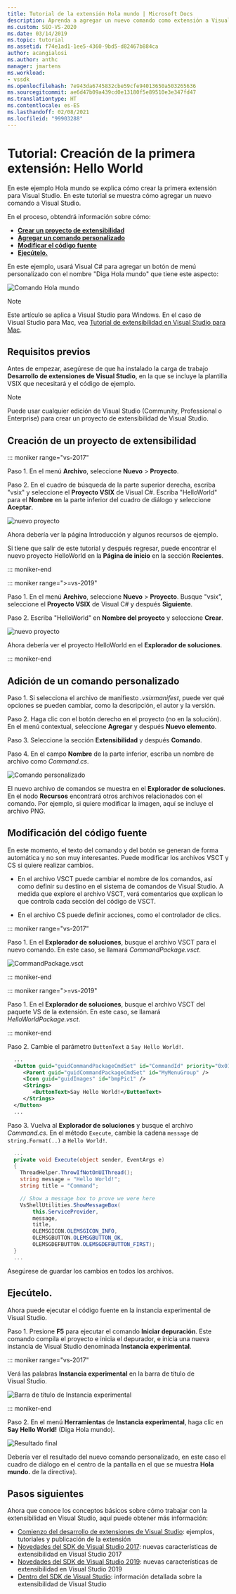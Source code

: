```yaml
---
title: Tutorial de la extensión Hola mundo | Microsoft Docs
description: Aprenda a agregar un nuevo comando como extensión a Visual Studio, lo que conlleva crear un proyecto, agregar un comando y modificar el código fuente.
ms.custom: SEO-VS-2020
ms.date: 03/14/2019
ms.topic: tutorial
ms.assetid: f74e1ad1-1ee5-4360-9bd5-d82467b884ca
author: acangialosi
ms.author: anthc
manager: jmartens
ms.workload:
- vssdk
ms.openlocfilehash: 7e943da6745832cbe59cfe94013650a503265636
ms.sourcegitcommit: ae6d47b09a439cd0e13180f5e89510e3e347fd47
ms.translationtype: HT
ms.contentlocale: es-ES
ms.lasthandoff: 02/08/2021
ms.locfileid: "99903288"
---
```

# <a name="tutorial---create-your-first-extension-hello-world"></a>Tutorial: Creación de la primera extensión: Hello World

En este ejemplo Hola mundo se explica cómo crear la primera extensión para Visual Studio. En este tutorial se muestra cómo agregar un nuevo comando a Visual Studio.

En el proceso, obtendrá información sobre cómo:

* **[Crear un proyecto de extensibilidad](#create-an-extensibility-project)**
* **[Agregar un comando personalizado](#add-a-custom-command)**
* **[Modificar el código fuente](#modify-the-source-code)**
* **[Ejecútelo.](#run-it)**

En este ejemplo, usará Visual C# para agregar un botón de menú personalizado con el nombre "Diga Hola mundo" que tiene este aspecto:

![Comando Hola mundo](media/hello-world-say-hello-world.png)

> [!NOTE]
> Este artículo se aplica a Visual Studio para Windows. En el caso de Visual Studio para Mac, vea [Tutorial de extensibilidad en Visual Studio para Mac](/visualstudio/mac/extending-visual-studio-mac-walkthrough).

## <a name="prerequisites"></a>Requisitos previos

Antes de empezar, asegúrese de que ha instalado la carga de trabajo **Desarrollo de extensiones de Visual Studio**, en la que se incluye la plantilla VSIX que necesitará y el código de ejemplo.

> [!NOTE]
> Puede usar cualquier edición de Visual Studio (Community, Professional o Enterprise) para crear un proyecto de extensibilidad de Visual Studio.

## <a name="create-an-extensibility-project"></a>Creación de un proyecto de extensibilidad

::: moniker range="vs-2017"

Paso 1. En el menú **Archivo**, seleccione **Nuevo** > **Proyecto**.

Paso 2. En el cuadro de búsqueda de la parte superior derecha, escriba "vsix" y seleccione el **Proyecto VSIX** de Visual C#. Escriba "HelloWorld" para el **Nombre** en la parte inferior del cuadro de diálogo y seleccione **Aceptar**.

![nuevo proyecto](media/hello-world-new-project.png)

Ahora debería ver la página Introducción y algunos recursos de ejemplo.

Si tiene que salir de este tutorial y después regresar, puede encontrar el nuevo proyecto HelloWorld en la **Página de inicio** en la sección **Recientes**.

::: moniker-end

::: moniker range=">=vs-2019"

Paso 1. En el menú **Archivo**, seleccione **Nuevo** > **Proyecto**. Busque "vsix", seleccione el **Proyecto VSIX** de Visual C# y después **Siguiente**.

Paso 2. Escriba "HelloWorld" en **Nombre del proyecto** y seleccione **Crear**.

![nuevo proyecto](media/hello-world-new-project-2019.png)

Ahora debería ver el proyecto HelloWorld en el **Explorador de soluciones**.

::: moniker-end

## <a name="add-a-custom-command"></a>Adición de un comando personalizado

Paso 1. Si selecciona el archivo de manifiesto *.vsixmanifest*, puede ver qué opciones se pueden cambiar, como la descripción, el autor y la versión.

Paso 2. Haga clic con el botón derecho en el proyecto (no en la solución). En el menú contextual, seleccione **Agregar** y después **Nuevo elemento**.

Paso 3. Seleccione la sección **Extensibilidad** y después **Comando**.

Paso 4. En el campo **Nombre** de la parte inferior, escriba un nombre de archivo como *Command.cs*.

![Comando personalizado](media/hello-world-vsix-command.png)

El nuevo archivo de comandos se muestra en el **Explorador de soluciones**. En el nodo **Recursos** encontrará otros archivos relacionados con el comando. Por ejemplo, si quiere modificar la imagen, aquí se incluye el archivo PNG.

## <a name="modify-the-source-code"></a>Modificación del código fuente

En este momento, el texto del comando y del botón se generan de forma automática y no son muy interesantes. Puede modificar los archivos VSCT y CS si quiere realizar cambios.

* En el archivo VSCT puede cambiar el nombre de los comandos, así como definir su destino en el sistema de comandos de Visual Studio. A medida que explore el archivo VSCT, verá comentarios que explican lo que controla cada sección del código de VSCT.

* En el archivo CS puede definir acciones, como el controlador de clics.

::: moniker range="vs-2017"

Paso 1. En el **Explorador de soluciones**, busque el archivo VSCT para el nuevo comando. En este caso, se llamará *CommandPackage.vsct*.

![CommandPackage.vsct](media/hello-world-command-package-vsct.png)

::: moniker-end

::: moniker range=">=vs-2019"

Paso 1. En el **Explorador de soluciones**, busque el archivo VSCT del paquete VS de la extensión. En este caso, se llamará *HelloWorldPackage.vsct*.

::: moniker-end

Paso 2. Cambie el parámetro `ButtonText` a `Say Hello World!`.

```xml
  ...
  <Button guid="guidCommandPackageCmdSet" id="CommandId" priority="0x0100" type="Button">
     <Parent guid="guidCommandPackageCmdSet" id="MyMenuGroup" />
     <Icon guid="guidImages" id="bmpPic1" />
     <Strings>
        <ButtonText>Say Hello World!</ButtonText>
     </Strings>
  </Button>
  ...
```

Paso 3. Vuelva al **Explorador de soluciones** y busque el archivo *Command.cs*. En el método `Execute`, cambie la cadena `message` de `string.Format(..)` a `Hello World!`.

```csharp
  ...
  private void Execute(object sender, EventArgs e)
  {
    ThreadHelper.ThrowIfNotOnUIThread();
    string message = "Hello World!";
    string title = "Command";

    // Show a message box to prove we were here
    VsShellUtilities.ShowMessageBox(
        this.ServiceProvider,
        message,
        title,
        OLEMSGICON.OLEMSGICON_INFO,
        OLEMSGBUTTON.OLEMSGBUTTON_OK,
        OLEMSGDEFBUTTON.OLEMSGDEFBUTTON_FIRST);
  }
  ...
```

Asegúrese de guardar los cambios en todos los archivos.

## <a name="run-it"></a>Ejecútelo.

Ahora puede ejecutar el código fuente en la instancia experimental de Visual Studio.

Paso 1. Presione **F5** para ejecutar el comando **Iniciar depuración**. Este comando compila el proyecto e inicia el depurador, e inicia una nueva instancia de Visual Studio denominada **Instancia experimental**.

::: moniker range="vs-2017"

Verá las palabras **Instancia experimental** en la barra de título de Visual Studio.

![Barra de título de Instancia experimental](media/hello-world-exp-instance.png)

::: moniker-end

Paso 2. En el menú **Herramientas** de **Instancia experimental**, haga clic en **Say Hello World!** (Diga Hola mundo).

![Resultado final](media/hello-world-final-result.png)

Debería ver el resultado del nuevo comando personalizado, en este caso el cuadro de diálogo en el centro de la pantalla en el que se muestra **Hola mundo.** de la directiva).

## <a name="next-steps"></a>Pasos siguientes

Ahora que conoce los conceptos básicos sobre cómo trabajar con la extensibilidad en Visual Studio, aquí puede obtener más información:

* [Comienzo del desarrollo de extensiones de Visual Studio](starting-to-develop-visual-studio-extensions.md): ejemplos, tutoriales y publicación de la extensión
* [Novedades del SDK de Visual Studio 2017](what-s-new-in-the-visual-studio-2017-sdk.md): nuevas características de extensibilidad en Visual Studio 2017
* [Novedades del SDK de Visual Studio 2019](whats-new-visual-studio-2019-sdk.md): nuevas características de extensibilidad en Visual Studio 2019
* [Dentro del SDK de Visual Studio](internals/inside-the-visual-studio-sdk.md): información detallada sobre la extensibilidad de Visual Studio

